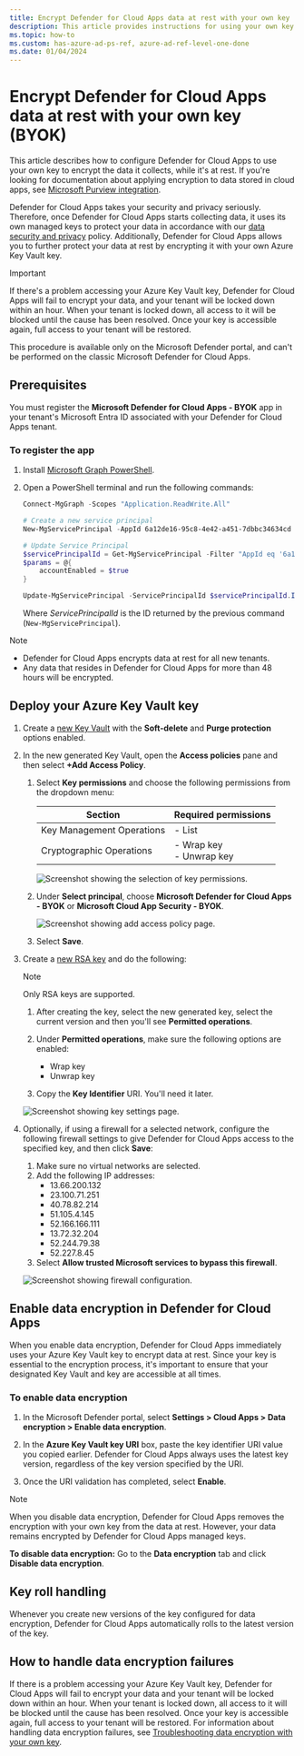 ```yaml
---
title: Encrypt Defender for Cloud Apps data at rest with your own key
description: This article provides instructions for using your own key to encrypt data at rest stored in Defender for Cloud Apps.
ms.topic: how-to
ms.custom: has-azure-ad-ps-ref, azure-ad-ref-level-one-done 
ms.date: 01/04/2024
---
```


# Encrypt Defender for Cloud Apps data at rest with your own key (BYOK)

This article describes how to configure Defender for Cloud Apps to use your own key to encrypt the data it collects, while it's at rest. If you're looking for documentation about applying encryption to data stored in cloud apps, see [Microsoft Purview integration](azip-integration.md).

Defender for Cloud Apps takes your security and privacy seriously. Therefore, once Defender for Cloud Apps starts collecting data, it uses its own managed keys to protect your data in accordance with our [data security and privacy](cas-compliance-trust.md) policy. Additionally, Defender for Cloud Apps allows you to further protect your data at rest by encrypting it with your own Azure Key Vault key.

> [!IMPORTANT]
> If there's a problem accessing your Azure Key Vault key, Defender for Cloud Apps will fail to encrypt your data, and your tenant will be locked down within an hour. When your tenant is locked down, all access to it will be blocked until the cause has been resolved. Once your key is accessible again, full access to your tenant will be restored.
>
> This procedure is available only on the Microsoft Defender portal, and can't be performed on the classic Microsoft Defender for Cloud Apps.

## Prerequisites

You must register the **Microsoft Defender for Cloud Apps - BYOK** app in your tenant's Microsoft Entra ID associated with your Defender for Cloud Apps tenant.

### To register the app

<!-- IDs listed here are approved and shouldn't be changed.-->

1. Install [Microsoft Graph PowerShell](/powershell/microsoftgraph/installation).

1. Open a PowerShell terminal and run the following commands:

    ``` Powershell
    Connect-MgGraph -Scopes "Application.ReadWrite.All"
    
    # Create a new service principal
    New-MgServicePrincipal -AppId 6a12de16-95c8-4e42-a451-7dbbc34634cd

    # Update Service Principal
    $servicePrincipalId = Get-MgServicePrincipal -Filter "AppId eq '6a12de16-95c8-4e42-a451-7dbbc34634cd'" | Select Id
    $params = @{
    	accountEnabled = $true
    }

    Update-MgServicePrincipal -ServicePrincipalId $servicePrincipalId.Id -BodyParameter $params
    ```

    Where *ServicePrincipalId* is the ID returned by the previous command (`New-MgServicePrincipal`).

> [!NOTE]
>
> - Defender for Cloud Apps encrypts data at rest for all new tenants.
> - Any data that resides in Defender for Cloud Apps for more than 48 hours will be encrypted.

## Deploy your Azure Key Vault key

1. Create a [new Key Vault](/azure/key-vault/general/quick-create-portal#create-a-vault) with the **Soft-delete** and **Purge protection** options enabled.

1. In the new generated Key Vault, open the **Access policies** pane and then select **+Add Access Policy**.
    1. Select **Key permissions** and choose the following permissions from the dropdown menu:

        | Section | Required permissions |
        | --- | --- |
        | Key Management Operations | - List |
        | Cryptographic Operations | - Wrap key<br />- Unwrap key |

        ![Screenshot showing the selection of key permissions.](media/cloud-app-security-byok/byok-kv-access-policy-key-perms.PNG)

    2. Under **Select principal**, choose **Microsoft Defender for Cloud Apps - BYOK** or **Microsoft Cloud App Security - BYOK**.

        ![Screenshot showing add access policy page.](media/cloud-app-security-byok/byok-kv-add-access-policy.PNG)

    3. Select **Save**.

1. Create a [new RSA key](/azure-stack/user/azure-stack-key-vault-manage-portal#create-a-key) and do the following:

    > [!NOTE]
    > Only RSA keys are supported.

    1. After creating the key, select the new generated key, select the current version and then you'll see **Permitted operations**.

    1. Under **Permitted operations**, make sure the following options are enabled:

        - Wrap key
        - Unwrap key

    1. Copy the **Key Identifier** URI. You'll need it later.

    ![Screenshot showing key settings page.](media/cloud-app-security-byok/byok-kv-key-perms.PNG)

1. Optionally, if using a firewall for a selected network, configure the following firewall settings to give Defender for Cloud Apps access to the specified key, and then click **Save**:
    1. Make sure no virtual networks are selected.
    1. Add the following IP addresses:
        - 13.66.200.132
        - 23.100.71.251
        - 40.78.82.214
        - 51.105.4.145
        - 52.166.166.111
        - 13.72.32.204
        - 52.244.79.38
        - 52.227.8.45
    1. Select **Allow trusted Microsoft services to bypass this firewall**.

    ![Screenshot showing firewall configuration.](media/cloud-app-security-byok/byok-kv-firewall.PNG)

## Enable data encryption in Defender for Cloud Apps

When you enable data encryption, Defender for Cloud Apps immediately uses your Azure Key Vault key to encrypt data at rest. Since your key is essential to the encryption process, it's important to ensure that your designated Key Vault and key are accessible at all times.

### To enable data encryption

1. In the Microsoft Defender portal, select **Settings > Cloud Apps > Data encryption > Enable data encryption**.

1. In the **Azure Key Vault key URI** box, paste the key identifier URI value you copied earlier. Defender for Cloud Apps always uses the latest key version, regardless of the key version specified by the URI.

1. Once the URI validation has completed, select **Enable**.

> [!NOTE]
> When you disable data encryption, Defender for Cloud Apps removes the encryption with your own key from the data at rest. However, your data remains encrypted by Defender for Cloud Apps managed keys.
>
> **To disable data encryption:** Go to the **Data encryption** tab and click **Disable data encryption**.

## Key roll handling

Whenever you create new versions of the key configured for data encryption, Defender for Cloud Apps automatically rolls to the latest version of the key.

## How to handle data encryption failures

If there is a problem accessing your Azure Key Vault key, Defender for Cloud Apps will fail to encrypt your data and your tenant will be locked down within an hour. When your tenant is locked down, all access to it will be blocked until the cause has been resolved. Once your key is accessible again, full access to your tenant will be restored. For information about handling data encryption failures, see [Troubleshooting data encryption with your own key](ems-cloud-app-security-govt-service-byok-troubleshoot.md).
